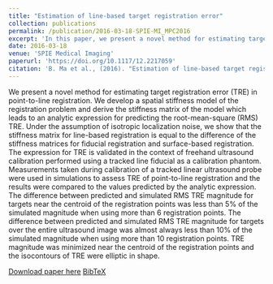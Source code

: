```yaml
---
title: "Estimation of line-based target registration error"
collection: publications
permalink: /publication/2016-03-18-SPIE-MI_MPC2016
excerpt: 'In this paper, we present a novel method for estimating target registration error (TRE) in point-to-line registration.'
date: 2016-03-18
venue: 'SPIE Medical Imaging'
paperurl: 'https://doi.org/10.1117/12.2217059'
citation: 'B. Ma et al., (2016). "Estimation of line-based target registration error"; in <i>SPIE Medical Imaging: Image-Guided Procedures, Robotic Interventions, and Modeling;</i>, 978626, pp. 654-662.'
---
```


We present a novel method for estimating target registration error (TRE) in point-to-line registration. We develop a spatial stiffness model of the registration problem and derive the stiffness matrix of the model which leads to an analytic expression for predicting the root-mean-square (RMS) TRE. Under the assumption of isotropic localization noise, we show that the stiffness matrix for line-based registration is equal to the difference of the stiffness matrices for fiducial registration and surface-based registration. The expression for TRE is validated in the context of freehand ultrasound calibration performed using a tracked line fiducial as a calibration phantom. Measurements taken during calibration of a tracked linear ultrasound probe were used in simulations to assess TRE of point-to-line registration and the results were compared to the values predicted by the analytic expression. The difference between predicted and simulated RMS TRE magnitude for targets near the centroid of the registration points was less than 5% of the simulated magnitude when using more than 6 registration points. The difference between predicted and simulated RMS TRE magnitude for targets over the entire ultrasound image was almost always less than 10% of the simulated magnitude when using more than 10 registration points. TRE magnitude was minimized near the centroid of the registration points and the isocontours of TRE were elliptic in shape.

[Download paper here](https://doi.org/10.1117/12.2217059) [BibTeX](./../files/bibtex/MPC2016.bib)